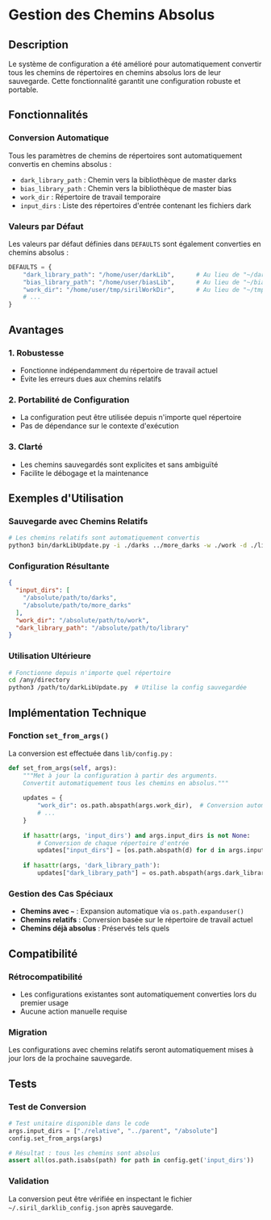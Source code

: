 # Gestion des Chemins Absolus

## Description

Le système de configuration a été amélioré pour automatiquement convertir tous les chemins de répertoires en chemins absolus lors de leur sauvegarde. Cette fonctionnalité garantit une configuration robuste et portable.

## Fonctionnalités

### Conversion Automatique

Tous les paramètres de chemins de répertoires sont automatiquement convertis en chemins absolus :

- `dark_library_path` : Chemin vers la bibliothèque de master darks
- `bias_library_path` : Chemin vers la bibliothèque de master bias  
- `work_dir` : Répertoire de travail temporaire
- `input_dirs` : Liste des répertoires d'entrée contenant les fichiers dark

### Valeurs par Défaut

Les valeurs par défaut définies dans `DEFAULTS` sont également converties en chemins absolus :

```python
DEFAULTS = {
    "dark_library_path": "/home/user/darkLib",      # Au lieu de "~/darkLib"
    "bias_library_path": "/home/user/biasLib",      # Au lieu de "~/biasLib"
    "work_dir": "/home/user/tmp/sirilWorkDir",      # Au lieu de "~/tmp/sirilWorkDir"
    # ...
}
```

## Avantages

### 1. Robustesse
- Fonctionne indépendamment du répertoire de travail actuel
- Évite les erreurs dues aux chemins relatifs

### 2. Portabilité de Configuration
- La configuration peut être utilisée depuis n'importe quel répertoire
- Pas de dépendance sur le contexte d'exécution

### 3. Clarté
- Les chemins sauvegardés sont explicites et sans ambiguïté
- Facilite le débogage et la maintenance

## Exemples d'Utilisation

### Sauvegarde avec Chemins Relatifs

```bash
# Les chemins relatifs sont automatiquement convertis
python3 bin/darkLibUpdate.py -i ./darks ../more_darks -w ./work -d ./library -S
```

### Configuration Résultante

```json
{
  "input_dirs": [
    "/absolute/path/to/darks",
    "/absolute/path/to/more_darks"
  ],
  "work_dir": "/absolute/path/to/work",
  "dark_library_path": "/absolute/path/to/library"
}
```

### Utilisation Ultérieure

```bash
# Fonctionne depuis n'importe quel répertoire
cd /any/directory
python3 /path/to/darkLibUpdate.py  # Utilise la config sauvegardée
```

## Implémentation Technique

### Fonction `set_from_args()`

La conversion est effectuée dans `lib/config.py` :

```python
def set_from_args(self, args):
    """Met à jour la configuration à partir des arguments.
    Convertit automatiquement tous les chemins en absolus."""
    
    updates = {
        "work_dir": os.path.abspath(args.work_dir),  # Conversion automatique
        # ...
    }
    
    if hasattr(args, 'input_dirs') and args.input_dirs is not None:
        # Conversion de chaque répertoire d'entrée
        updates["input_dirs"] = [os.path.abspath(d) for d in args.input_dirs]
    
    if hasattr(args, 'dark_library_path'):
        updates["dark_library_path"] = os.path.abspath(args.dark_library_path)
```

### Gestion des Cas Spéciaux

- **Chemins avec `~`** : Expansion automatique via `os.path.expanduser()`
- **Chemins relatifs** : Conversion basée sur le répertoire de travail actuel
- **Chemins déjà absolus** : Préservés tels quels

## Compatibilité

### Rétrocompatibilité
- Les configurations existantes sont automatiquement converties lors du premier usage
- Aucune action manuelle requise

### Migration
Les configurations avec chemins relatifs seront automatiquement mises à jour lors de la prochaine sauvegarde.

## Tests

### Test de Conversion

```python
# Test unitaire disponible dans le code
args.input_dirs = ["./relative", "../parent", "/absolute"]
config.set_from_args(args)

# Résultat : tous les chemins sont absolus
assert all(os.path.isabs(path) for path in config.get('input_dirs'))
```

### Validation

La conversion peut être vérifiée en inspectant le fichier `~/.siril_darklib_config.json` après sauvegarde.